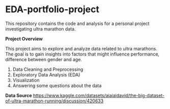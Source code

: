 # EDA-portfolio-project
This repository contains the code and analysis for a personal project investigating ultra marathon data.

**Project Overview**

This project aims to explore and analyze data related to ultra marathons. The goal is to gain insights into factors that might influence performance, difference between gender and age.
1. Data Cleaning and Preprocessing
2. Exploratory Data Analysis (EDA)
3. Visualization
4. Answering some questions about the data


**Data Source**
https://www.kaggle.com/datasets/aiaiaidavid/the-big-dataset-of-ultra-marathon-running/discussion/420633
